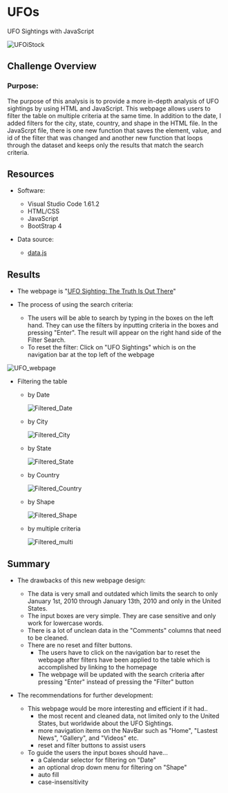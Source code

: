 # UFOs
UFO Sightings with JavaScript

![UFOiStock](https://user-images.githubusercontent.com/89308251/140245996-640f8218-fa09-4b0b-a550-ab241c797339.jpg)


## Challenge Overview

### Purpose:
   The purpose of this analysis is to provide a more in-depth analysis of UFO sightings by using HTML and JavaScript. This webpage allows users to filter the table on multiple criteria at the same time. 
In addition to the date, I added filters for the city, state, country, and shape in the HTML file. In the JavaScrpt file, there is one new function that saves the element, value, and id of the filter that was changed and another new function that loops through the dataset and keeps only the results that match the search criteria.


## Resources
- Software:
   - Visual Studio Code 1.61.2
   - HTML/CSS
   - JavaScript
   - BootStrap 4

- Data source: 
   - [data.js](https://github.com/SYDsCorner/UFOs/blob/main/static/js/data.js)   


## Results 

- The webpage is "[UFO Sighting: The Truth Is Out There](https://sydscorner.github.io/UFOs/)" 

- The process of using the search criteria:
   - The users will be able to search by typing in the boxes on the left hand. They can use the filters by inputting criteria in the boxes and pressing "Enter".
     The result will appear on the right hand side of the Filter Search.
   - To reset the filter: Click on "UFO Sightings" which is on the navigation bar at the top left of the webpage

![UFO_webpage](https://user-images.githubusercontent.com/89308251/140598765-c3ada825-d924-49dd-b2d6-35987750abbb.png)

- Filtering the table

   - by Date

     ![Filtered_Date](https://user-images.githubusercontent.com/89308251/140255097-05c4896e-eb1d-4f03-9be1-c0d9f2a5833b.png)

   - by City
   
     ![Filtered_City](https://user-images.githubusercontent.com/89308251/140255104-8c0511bf-0942-4eb8-9bf1-1e572c0a37e4.png)

   - by State
   
     ![Filtered_State](https://user-images.githubusercontent.com/89308251/140255107-ef68a42e-d878-48a7-88cf-880b9eefda9b.png)

   - by Country

     ![Filtered_Country](https://user-images.githubusercontent.com/89308251/140255120-187e3232-4622-4e74-9f2d-683df1db031c.png)

   - by Shape

     ![Filtered_Shape](https://user-images.githubusercontent.com/89308251/140255128-6b9f23ad-9ec2-479c-8e0a-d668e89c6570.png)

   - by multiple criteria

     ![Filtered_multi](https://user-images.githubusercontent.com/89308251/140255131-c08cf67a-80d4-47fb-96b3-f2d6da1e7f7b.png)

 
## Summary 

- The drawbacks of this new webpage design:  
   - The data is very small and outdated which limits the search to only January 1st, 2010 through January 13th, 2010 and only in the United States.   
   - The input boxes are very simple. They are case sensitive and only work for lowercase words.
   - There is a lot of unclean data in the "Comments" columns that need to be cleaned.
   - There are no reset and filter buttons. 
      - The users have to click on the navigation bar to reset the webpage after filters have been applied to the table which is accomplished by linking to the homepage
      - The webpage will be updated with the search criteria after pressing "Enter" instead of pressing the "Filter" button

- The recommendations for further development:
   - This webpage would be more interesting and efficient if it had..
      - the most recent and cleaned data, not limited only to the United States, but worldwide about the UFO Sightings.
      - more navigation items on the NavBar such as "Home", "Lastest News", "Gallery", and "Videos" etc.
      - reset and filter buttons to assist users
   - To guide the users the input boxes should have... 
      - a Calendar selector for filtering on "Date" 
      - an optional drop down menu for filtering on "Shape"
      - auto fill  
      - case-insensitivity
         
